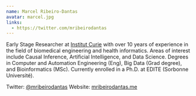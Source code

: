 ```yaml
---
name: Marcel Ribeiro-Dantas
avatar: marcel.jpg
links:
  - https://twitter.com/mribeirodantas
---
```


Early Stage Researcher at [Institut Curie](https://institut-curie.org/) with
over 10 years of experience in the field of biomedical engineering and health
informatics. Areas of interest include Causal Inference, Artificial
Intelligence, and Data Science. Degrees in Computer and Automation Engineering
(Eng), Big Data (Grad degree), and Bioinformatics (MSc). Currently enrolled in a
Ph.D. at EDITE (Sorbonne Université).

Twitter: [@mribeirodantas](https://twitter.com/mribeirodantas) Website:
[mribeirodantas.me](http://mribeirodantas.me)
